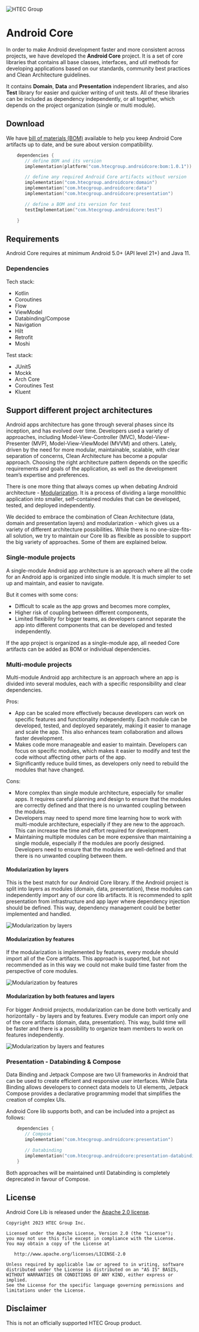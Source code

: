 ![HTEC Group](images/htec_logo.png)

# Android Core

In order to make Android development faster and more consistent across projects, we have developed the **Android Core** project. It is a set of core libraries that contains all base classes, interfaces, and util methods for developing applications based on our standards, community best practices and Clean Architecture guidelines.

It contains **Domain**, **Data** and **Presentation** independent libraries, and also **Test** library for easier and quicker writing of unit tests. All of these libraries can be included as dependency independently, or all together, which depends on the project organization (single or multi module).

## Download

We have [bill of materials (BOM)][bom] available to help you keep Android Core artifacts up to date, and be sure about version compatibility.

```kotlin
    dependencies {
       // define BOM and its version
       implementation(platform("com.htecgroup.androidcore:bom:1.0.1"))

       // define any required Android Core artifacts without version
       implementation("com.htecgroup.androidcore:domain")
       implementation("com.htecgroup.androidcore:data")
       implementation("com.htecgroup.androidcore:presentation")

       // define a BOM and its version for test
       testImplementation("com.htecgroup.androidcore:test")

    }
```

## Requirements

Android Core requires at minimum Android 5.0+ (API level 21+) and Java 11.

### Dependencies

Tech stack:
- Kotlin
- Coroutines
- Flow
- ViewModel
- Databinding/Compose
- Navigation
- Hilt
- Retrofit
- Moshi

Test stack:
- JUnit5
- Mockk
- Arch Core
- Coroutines Test
- Kluent

## Support different project architectures

Android apps architecture has gone through several phases since its inception, and has evolved over time. Developers used a variety of approaches, including Model-View-Controller (MVC), Model-View-Presenter (MVP), Model-View-ViewModel (MVVM) and others. Lately, driven by the need for more modular, maintainable, scalable, with clear separation of concerns, Clean Architecture has become a popular approach. Choosing the right architecture pattern depends on the specific requirements and goals of the application, as well as the development team’s expertise and preferences.

There is one more thing that always comes up when debating Android architecture - [Modularization][modularization_pattern]. It is a process of dividing a large monolithic application into smaller, self-contained modules that can be developed, tested, and deployed independently.

We decided to embrace the combination of Clean Architecture (data, domain and presentation layers) and modularization - which gives us a variety of different architecture possibilities. While there is no one-size-fits-all solution, we try to maintain our Core lib as flexible as possible to support the big variety of approaches. Some of them are explained below.

### Single-module projects

A single-module Android app architecture is an approach where all the code for an Android app is organized into single module. It is much simpler to set up and maintain, and easier to navigate.

But it comes with some cons:
- Difficult to scale as the app grows and becomes more complex,
- Higher risk of coupling between different components,
- Limited flexibility for bigger teams, as developers cannot separate the app into different components that can be developed and tested independently.

If the app project is organized as a single-module app, all needed Core artifacts can be added as BOM or individual dependencies.

### Multi-module projects

Multi-module Android app architecture is an approach where an app is divided into several modules, each with a specific responsibility and clear dependencies.

Pros:
- App can be scaled more effectively because developers can work on specific features and functionality independently. Each module can be developed, tested, and deployed separately, making it easier to manage and scale the app. This also enhances team collaboration and allows faster development.
- Makes code more manageable and easier to maintain. Developers can focus on specific modules, which makes it easier to modify and test the code without affecting other parts of the app.
- Significantly reduce build times, as developers only need to rebuild the modules that have changed.

Cons:
- More complex than single module architecture, especially for smaller apps. It requires careful planning and design to ensure that the modules are correctly defined and that there is no unwanted coupling between the modules.
- Developers may need to spend more time learning how to work with multi-module architecture, especially if they are new to the approach. This can increase the time and effort required for development.
- Maintaining multiple modules can be more expensive than maintaining a single module, especially if the modules are poorly designed. Developers need to ensure that the modules are well-defined and that there is no unwanted coupling between them.

#### Modularization by layers

This is the best match for our Android Core library. If the Android project is split into layers as modules (domain, data, presentation), these modules can independently import any of our core lib artifacts. It is recommended to split presentation from infrastructure and app layer where dependency injection should be defined. This way, dependency management could be better implemented and handled.

![Modularization by layers](images/modularization_by_layers.png)

#### Modularization by features

If the modularization is implemented by features, every module should import all of the Core artifacts. This approach is supported, but not recommended as in this way we could not make build time faster from the perspective of core modules.

![Modularization by features](images/modularization_by_features.png)

#### Modularization by both features and layers

For bigger Android projects, modularization can be done both vertically and horizontally - by layers and by features. Every module can import only one of the core artifacts (domain, data, presentation). This way, build time will be faster and there is a possibility to organize team members to work on features independently.

![Modularization by layers and features](images/modularization_by_layers_and_features.png)

### Presentation - Databinding & Compose

Data Binding and Jetpack Compose are two UI frameworks in Android that can be used to create efficient and responsive user interfaces. While Data Binding allows developers to connect data models to UI elements, Jetpack Compose provides a declarative programming model that simplifies the creation of complex UIs.

Android Core lib supports both, and can be included into a project as follows:
```kotlin
    dependencies {
       // Compose
       implementation("com.htecgroup.androidcore:presentation")
       
       // Databinding
       implementation("com.htecgroup.androidcore:presentation-databinding")
    }
```
Both approaches will be maintained until Databinding is completely deprecated in favour of Compose.

## License

Android Core Lib is released under the [Apache 2.0 license][license].

```
Copyright 2023 HTEC Group Inc.

Licensed under the Apache License, Version 2.0 (the "License");
you may not use this file except in compliance with the License.
You may obtain a copy of the License at

   http://www.apache.org/licenses/LICENSE-2.0

Unless required by applicable law or agreed to in writing, software
distributed under the License is distributed on an "AS IS" BASIS,
WITHOUT WARRANTIES OR CONDITIONS OF ANY KIND, either express or implied.
See the License for the specific language governing permissions and
limitations under the License.
```

## Disclaimer

This is not an officially supported HTEC Group product.

[bom]: https://docs.gradle.org/6.2/userguide/platforms.html#sub:bom_import
[modularization_pattern]: https://developer.android.com/topic/modularization/patterns
[dependeny_diagram]: https://medium.com/swift2go/clean-architecture-for-massivetobe-mobile-apps-bf8e44a98b37
[license]: https://github.com/htecgroup/android-core/blob/main/LICENSE
